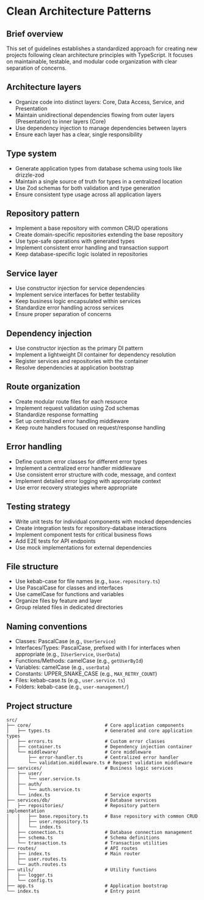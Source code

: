 # Clean Architecture Patterns

## Brief overview
This set of guidelines establishes a standardized approach for creating new projects following clean architecture principles with TypeScript. It focuses on maintainable, testable, and modular code organization with clear separation of concerns.

## Architecture layers
- Organize code into distinct layers: Core, Data Access, Service, and Presentation
- Maintain unidirectional dependencies flowing from outer layers (Presentation) to inner layers (Core)
- Use dependency injection to manage dependencies between layers
- Ensure each layer has a clear, single responsibility

## Type system
- Generate application types from database schema using tools like drizzle-zod
- Maintain a single source of truth for types in a centralized location
- Use Zod schemas for both validation and type generation
- Ensure consistent type usage across all application layers

## Repository pattern
- Implement a base repository with common CRUD operations
- Create domain-specific repositories extending the base repository
- Use type-safe operations with generated types
- Implement consistent error handling and transaction support
- Keep database-specific logic isolated in repositories

## Service layer
- Use constructor injection for service dependencies
- Implement service interfaces for better testability
- Keep business logic encapsulated within services
- Standardize error handling across services
- Ensure proper separation of concerns

## Dependency injection
- Use constructor injection as the primary DI pattern
- Implement a lightweight DI container for dependency resolution
- Register services and repositories with the container
- Resolve dependencies at application bootstrap

## Route organization
- Create modular route files for each resource
- Implement request validation using Zod schemas
- Standardize response formatting
- Set up centralized error handling middleware
- Keep route handlers focused on request/response handling

## Error handling
- Define custom error classes for different error types
- Implement a centralized error handler middleware
- Use consistent error structure with code, message, and context
- Implement detailed error logging with appropriate context
- Use error recovery strategies where appropriate

## Testing strategy
- Write unit tests for individual components with mocked dependencies
- Create integration tests for repository-database interactions
- Implement component tests for critical business flows
- Add E2E tests for API endpoints
- Use mock implementations for external dependencies

## File structure
- Use kebab-case for file names (e.g., `base.repository.ts`)
- Use PascalCase for classes and interfaces
- Use camelCase for functions and variables
- Organize files by feature and layer
- Group related files in dedicated directories

## Naming conventions
- Classes: PascalCase (e.g., `UserService`)
- Interfaces/Types: PascalCase, prefixed with I for interfaces when appropriate (e.g., `IUserService`, `UserData`)
- Functions/Methods: camelCase (e.g., `getUserById`)
- Variables: camelCase (e.g., `userData`)
- Constants: UPPER_SNAKE_CASE (e.g., `MAX_RETRY_COUNT`)
- Files: kebab-case.ts (e.g., `user.service.ts`)
- Folders: kebab-case (e.g., `user-management/`)

## Project structure
```
src/
├── core/                           # Core application components
│   ├── types.ts                    # Generated and core application types
│   ├── errors.ts                   # Custom error classes
│   ├── container.ts                # Dependency injection container
│   └── middleware/                 # Core middleware
│       ├── error-handler.ts        # Centralized error handler
│       └── validation.middleware.ts # Request validation middleware
├── services/                       # Business logic services
│   ├── user/
│   │   └── user.service.ts
│   ├── auth/
│   │   └── auth.service.ts
│   └── index.ts                    # Service exports
├── services/db/                    # Database services
│   ├── repositories/               # Repository pattern implementation
│   │   ├── base.repository.ts      # Base repository with common CRUD
│   │   ├── user.repository.ts
│   │   └── index.ts
│   ├── connection.ts               # Database connection management
│   ├── schema.ts                   # Schema definitions
│   └── transaction.ts              # Transaction utilities
├── routes/                         # API routes
│   ├── index.ts                    # Main router
│   ├── user.routes.ts
│   └── auth.routes.ts
├── utils/                          # Utility functions
│   ├── logger.ts
│   └── config.ts
├── app.ts                          # Application bootstrap
└── index.ts                        # Entry point
